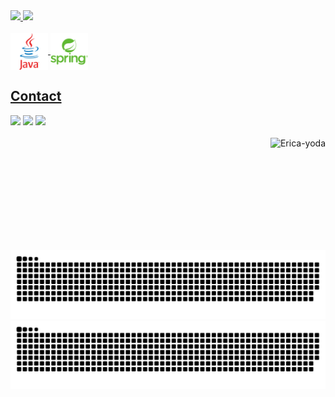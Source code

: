 <div>
  <a href="https://github.com/DavidChewy">
  <img height="180em" src="https://github-readme-stats.vercel.app/api?username=DavidChewy&show_icons=true&theme=react&include_all_commits=true&count_private=true"/>
  <img height="180em" src="https://github-readme-stats.vercel.app/api/top-langs/?username=DavidChewy&layout=compact&langs_count=7&theme=react"/>
</div>

<div style="display: inline_block"><br>
  
   <img align="center" height="60" width="60" src="https://raw.githubusercontent.com/devicons/devicon/master/icons/java/java-original-wordmark.svg">
   <img align="center" height="60" width="60" src="https://raw.githubusercontent.com/devicons/devicon/master/icons/spring/spring-original-wordmark.svg">
  </div>

## Contact 
<div> 
  <a href="https://www.linkedin.com/in/davidchewy/" target="_blank"><img src="https://img.shields.io/badge/-LinkedIn-%230077B5?style=for-the-badge&logo=linkedin&logoColor=white" target="_blank"></a> 
  <a href="https://instagram.com/davidchewy_" target="_blank"><img src="https://img.shields.io/badge/-Instagram-%23E4405F?style=for-the-badge&logo=instagram&logoColor=white" target="_blank"></a>
  <a href = "mailto: davidchiu71@gmail.com"><img src="https://img.shields.io/badge/-Gmail-%23333?style=for-the-badge&logo=gmail&logoColor=white" target="_blank"></a>
 </br>
</br>
<img align="right" height="180em" alt="Erica-yoda" src="https://giphy.com/gifs/scaler-official-dogs-computer-typing-Dh5q0sShxgp13DwrvG">

![github contribution grid snake animation](https://raw.githubusercontent.com/platane/platane/output/github-contribution-grid-snake-dark.svg#gh-dark-mode-only)![github contribution grid snake animation](https://raw.githubusercontent.com/platane/platane/output/github-contribution-grid-snake.svg#gh-light-mode-only)
